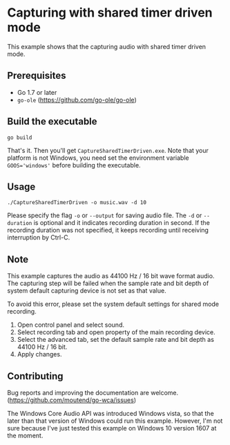 # Capturing with shared timer driven mode

This example shows that the capturing audio with shared timer driven mode.

## Prerequisites

- Go 1.7 or later
- `go-ole` (https://github.com/go-ole/go-ole)

## Build the executable

```shell
go build
```

That's it. Then you'll get `CaptureSharedTimerDriven.exe`. Note that your platform is not Windows, you need set the environment variable `GOOS='windows'` before building the executable.

## Usage

```shell
./CaptureSharedTimerDriven -o music.wav -d 10
```

Please specify the flag `-o` or `--output` for saving audio file. The `-d` or `--duration` is optional and it indicates recording duration in second. If the recording duration was not specified, it keeps recording until receiving interruption by Ctrl-C.

## Note

This example captures the audio as 44100 Hz / 16 bit wave format audio. The capturing step will be failed when the sample rate and bit depth of system default capturing device is not set as that value.

To avoid this error, please set the system default settings for shared mode recording.

1. Open control panel and select sound.
1. Select recording tab and open property of the main recording device.
1. Select the advanced tab, set the default sample rate and bit depth as 44100 Hz / 16 bit.
1. Apply changes.

## Contributing

Bug reports and improving the documentation are welcome. (https://github.com/moutend/go-wca/issues)

The Windows Core Audio API was introduced Windows vista, so that the later than that version of Windows could run this example. However, I'm not sure because I've just tested this example on Windows 10 version 1607 at the moment.

